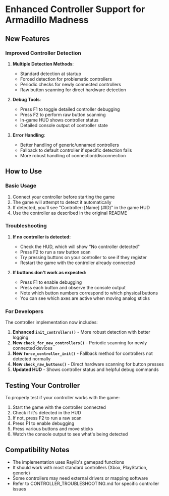 # Enhanced Controller Support for Armadillo Madness

## New Features

### Improved Controller Detection

1. **Multiple Detection Methods**:
   - Standard detection at startup
   - Forced detection for problematic controllers
   - Periodic checks for newly connected controllers
   - Raw button scanning for direct hardware detection

2. **Debug Tools**:
   - Press F1 to toggle detailed controller debugging
   - Press F2 to perform raw button scanning
   - In-game HUD shows controller status
   - Detailed console output of controller state

3. **Error Handling**:
   - Better handling of generic/unnamed controllers
   - Fallback to default controller if specific detection fails
   - More robust handling of connection/disconnection

## How to Use

### Basic Usage

1. Connect your controller before starting the game
2. The game will attempt to detect it automatically
3. If detected, you'll see "Controller: [Name] (#ID)" in the game HUD
4. Use the controller as described in the original README

### Troubleshooting

1. **If no controller is detected:**
   - Check the HUD, which will show "No controller detected"
   - Press F2 to run a raw button scan
   - Try pressing buttons on your controller to see if they register
   - Restart the game with the controller already connected

2. **If buttons don't work as expected:**
   - Press F1 to enable debugging
   - Press each button and observe the console output
   - Note which button numbers correspond to which physical buttons
   - You can see which axes are active when moving analog sticks

### For Developers

The controller implementation now includes:

1. **Enhanced `init_controllers()`** - More robust detection with better logging
2. **New `check_for_new_controllers()`** - Periodic scanning for newly connected devices
3. **New `force_controller_init()`** - Fallback method for controllers not detected normally
4. **New `check_raw_buttons()`** - Direct hardware scanning for button presses
5. **Updated HUD** - Shows controller status and helpful debug commands

## Testing Your Controller

To properly test if your controller works with the game:

1. Start the game with the controller connected
2. Check if it's detected in the HUD
3. If not, press F2 to run a raw scan
4. Press F1 to enable debugging
5. Press various buttons and move sticks
6. Watch the console output to see what's being detected

## Compatibility Notes

- The implementation uses Raylib's gamepad functions
- It should work with most standard controllers (Xbox, PlayStation, generic)
- Some controllers may need external drivers or mapping software
- Refer to CONTROLLER_TROUBLESHOOTING.md for specific controller issues